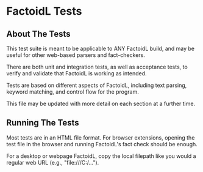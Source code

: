 # FactoidL Tests

## About The Tests
This test suite is meant to be applicable to ANY FactoidL build, and may be useful for other web-based parsers and fact-checkers.

There are both unit and integration tests, as well as acceptance tests, to verify and validate that FactoidL is working as intended.

Tests are based on different aspects of FactoidL, including text parsing, keyword matching, and control flow for the program.

This file may be updated with more detail on each section at a further time.

## Running The Tests
Most tests are in an HTML file format. For browser extensions, opening the test file in the browser and running FactoidL's fact check should be enough.

For a desktop or webpage FactoidL, copy the local filepath like you would a regular web URL (e.g., "file:///C:/...").
